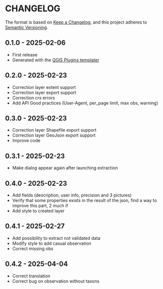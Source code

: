# CHANGELOG

The format is based on [Keep a Changelog](https://keepachangelog.com/), and this project adheres to [Semantic Versioning](https://semver.org/).

<!--

Unreleased

## version_tag - YYYY-DD-mm

### Added

### Changed

### Removed

-->

## 0.1.0 - 2025-02-06

- First release
- Generated with the [QGIS Plugins templater](https://oslandia.gitlab.io/qgis/template-qgis-plugin/)

## 0.2.0 - 2025-02-23

- Correction layer extent support
- Correction layer export support
- Correction crs errors
- Add API Good practices (User-Agent, per_page limit, max obs, warning)

## 0.3.0 - 2025-02-23

- Correction layer Shapefile export support
- Correction layer GeoJson export support
- Improve code

## 0.3.1 - 2025-02-23

- Make dialog appear again after launching extraction

## 0.4.0 - 2025-02-23

- Add fields (description, user info, precision and 3 pictures)
- Verify that some properties exists in the result of the json, find a way to improve this part, 2 much if
- Add style to created layer

## 0.4.1 - 2025-02-27

- Add possibility to extract not validated data
- Modify style to add casual observation
- Correct missing obs

## 0.4.2 - 2025-04-04

- Correct translation
- Correct bug on observation without taxons